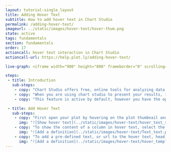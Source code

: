 ```yaml
---     
layout: tutorial-single_layout
title: Adding Hover Text
subtitle: How to add hover text in Chart Studio
permalink: /adding-hover-text/
imageurl: ../static/images/hover-text/hover-thum.png
state: active
tags: fundamentals
section: fundamentals
order: 17
actioncall: hover text interaction in Chart Studio
actioncall-url: https://help.plot.ly/adding-hover-text/

live-graph: <iframe width="900" height="800" frameborder="0" scrolling="no" src="https://plot.ly/~PythonPlotBot/3392.embed"></iframe>

steps:
 - title: Introduction
   sub-steps:
    - copy: "Chart Studio offers free, online tools for analyzing data and making graphs. In this guide, you will see how to add, remove, and modify the hover text of your graph."
    - copy: "When you are using chart studio to present your results, it would be useful to utilize 'hover text' feature to show more information on the plot without adding these numbers into the plot, and making it over-crowded. To do so, hover over an item in the plot without clicking it, and a tooltip appears including some information about the item being hovered over."
    - copy: "This feature is active by default, however you have the option to modify or omit it."

 - title: Add Hover Text
   sub-steps:
    - copy: "First open your plot by hovering on the plot thumbnail and clicking on the 'Editor' button. Then go to the 'Traces' section under the 'Style' menu. To modify the hover text head to 'show' property under 'Hover/Tooltip text' sub-panel and select/deselect the check boxes based on your preferences. There is a possibility to add either of axes, an explanation, and also traces to the hover text."
      img: "![Show hover text](../static/images/hover-text/hover_text_show.png)"
    - copy: "To show the content of a column in hover text, select the column in 'Text' property under the 'Text' sub-panel. A new text box will appear in 'Hover/Tooltip text' sub-panel, so you can select the 'text' property which will add this text to the hover text."
      img: "![Add a definition](../static/images/hover-text/Text_text.png)"
    - copy: "To add a pre-defined text, or url to the hover text, head to 'template' in 'Mode' attribute under 'Hover/Tooltip text' sub-panel. Then, you can add your text/url and style it."
      img: "![Add a definition](../static/images/hover-text/hover_template.png)"
---
```

